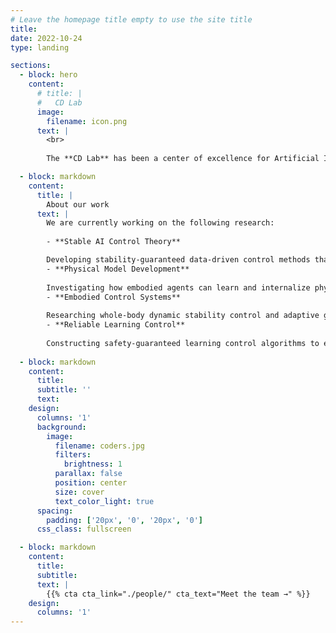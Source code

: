 ```yaml
---
# Leave the homepage title empty to use the site title
title:
date: 2022-10-24
type: landing

sections:
  - block: hero
    content:
      # title: |
      #   CD Lab
      image:
        filename: icon.png
      text: |
        <br>
        
        The **CD Lab** has been a center of excellence for Artificial Intelligence theory research since its founding in 2021.

  - block: markdown
    content:
      title: |
        About our work
      text: |
        We are currently working on the following research:
        
        - **Stable AI Control Theory**

        Developing stability-guaranteed data-driven control methods that systematically integrate learning and control, establishing a theoretical foundation for reliable AI operation in dynamic environments.
        - **Physical Model Development**
        
        Investigating how embodied agents can learn and internalize physical models from data, enabling robots to effectively understand and learn the physical characteristics of the real world.
        - **Embodied Control Systems**
        
        Researching whole-body dynamic stability control and adaptive generalization strategies, facilitated by physics-aware execution, to achieve more stable, practical, and physically consistent robotic behaviors.
        - **Reliable Learning Control**
        
        Constructing safety-guaranteed learning control algorithms to enhance adaptability and generalization in complex environments, promoting the reliable deployment of intelligent control systems in real-world applications.
  
  - block: markdown
    content:
      title:
      subtitle: ''
      text:
    design:
      columns: '1'
      background:
        image: 
          filename: coders.jpg
          filters:
            brightness: 1
          parallax: false
          position: center
          size: cover
          text_color_light: true
      spacing:
        padding: ['20px', '0', '20px', '0']
      css_class: fullscreen

  - block: markdown
    content:
      title:
      subtitle:
      text: |
        {{% cta cta_link="./people/" cta_text="Meet the team →" %}}
    design:
      columns: '1'
---
```


